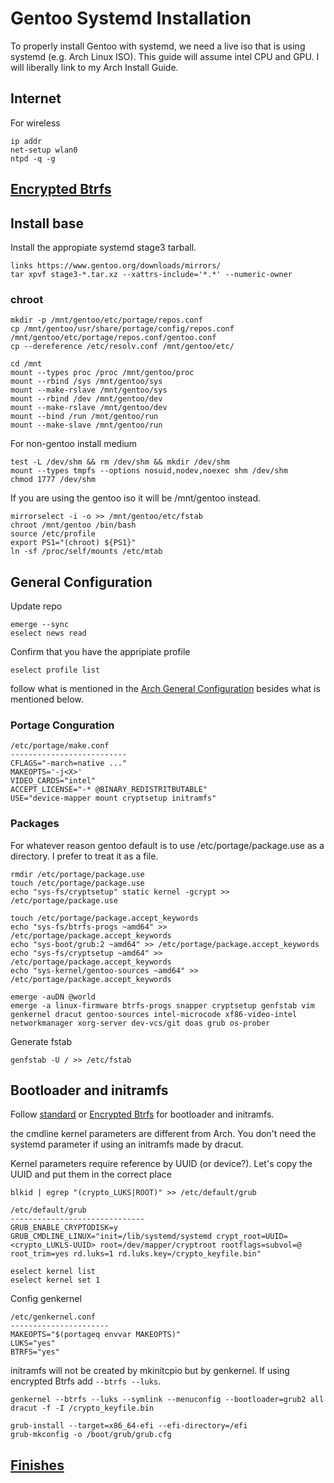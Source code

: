 # Gentoo Systemd Installation

To properly install Gentoo with systemd, we need a live iso that is using systemd (e.g. Arch Linux ISO). This guide will assume intel CPU and GPU. I will liberally link to my Arch Install Guide.

## Internet
For wireless


```
ip addr
net-setup wlan0
ntpd -q -g
```

## [Encrypted Btrfs](https://github.com/EdvinAlvarado/configs/blob/master/Arch/Encrypted%20Btrfs.md)

## Install base
Install the appropiate systemd stage3 tarball.
```
links https://www.gentoo.org/downloads/mirrors/
tar xpvf stage3-*.tar.xz --xattrs-include='*.*' --numeric-owner
```

### chroot
```
mkdir -p /mnt/gentoo/etc/portage/repos.conf
cp /mnt/gentoo/usr/share/portage/config/repos.conf /mnt/gentoo/etc/portage/repos.conf/gentoo.conf
cp --dereference /etc/resolv.conf /mnt/gentoo/etc/
```

```
cd /mnt
mount --types proc /proc /mnt/gentoo/proc
mount --rbind /sys /mnt/gentoo/sys
mount --make-rslave /mnt/gentoo/sys
mount --rbind /dev /mnt/gentoo/dev
mount --make-rslave /mnt/gentoo/dev
mount --bind /run /mnt/gentoo/run
mount --make-slave /mnt/gentoo/run
```

For non-gentoo install medium
```
test -L /dev/shm && rm /dev/shm && mkdir /dev/shm
mount --types tmpfs --options nosuid,nodev,noexec shm /dev/shm
chmod 1777 /dev/shm
```
If you are using the gentoo iso it will be /mnt/gentoo instead.
```
mirrorselect -i -o >> /mnt/gentoo/etc/fstab
chroot /mnt/gentoo /bin/bash
source /etc/profile
export PS1="(chroot) ${PS1}"
ln -sf /proc/self/mounts /etc/mtab
```

## General Configuration
Update repo
```
emerge --sync
eselect news read
```

Confirm that you have the appripiate profile
```
eselect profile list
```

follow what is mentioned in the [Arch General Configuration](https://github.com/EdvinAlvarado/configs/blob/master/Arch/install.md#general-configuration) besides what is mentioned below.

### Portage Conguration
```
/etc/portage/make.conf
--------------------------
CFLAGS="-march=native ..."
MAKEOPTS='-j<X>'
VIDEO_CARDS="intel"
ACCEPT_LICENSE="-* @BINARY_REDISTRITBUTABLE"
USE="device-mapper mount cryptsetup initramfs"
```

### Packages
For whatever reason gentoo default is to use /etc/portage/package.use as a directory. I prefer to treat it as a file.
```
rmdir /etc/portage/package.use
touch /etc/portage/package.use
echo "sys-fs/cryptsetup" static kernel -gcrypt >> /etc/portage/package.use
```

```
touch /etc/portage/package.accept_keywords
echo "sys-fs/btrfs-progs ~amd64" >> /etc/portage/package.accept_keywords
echo "sys-boot/grub:2 ~amd64" >> /etc/portage/package.accept_keywords
echo "sys-fs/cryptsetup ~amd64" >> /etc/portage/package.accept_keywords
echo "sys-kernel/gentoo-sources ~amd64" >> /etc/portage/package.accept_keywords
```

```
emerge -auDN @world
emerge -a linux-firmware btrfs-progs snapper cryptsetup genfstab vim genkernel dracut gentoo-sources intel-microcode xf86-video-intel networkmanager xorg-server dev-vcs/git doas grub os-prober
```

Generate fstab
```
genfstab -U / >> /etc/fstab
```


## Bootloader and initramfs

Follow [standard](https://github.com/EdvinAlvarado/configs/blob/master/Arch/install.md#general-configuration) or [Encrypted Btrfs](https://github.com/EdvinAlvarado/configs/blob/master/Arch/Encrypted%20Btrfs.md#configure-mkinitcpio) for bootloader and initramfs.

the cmdline kernel parameters are different from Arch. You don't need the systemd parameter if using an initramfs made by dracut.

Kernel parameters require reference by UUID (or device?). Let's copy the UUID and put them in the correct place
```
blkid | egrep "(crypto_LUKS|ROOT)" >> /etc/default/grub
```
```
/etc/default/grub
------------------------------
GRUB_ENABLE_CRYPTODISK=y
GRUB_CMDLINE_LINUX="init=/lib/systemd/systemd crypt_root=UUID=<crypto_LUKLS-UUID> root=/dev/mapper/cryptroot rootflags=subvol=@ root_trim=yes rd.luks=1 rd.luks.key=/crypto_keyfile.bin"
```

```
eselect kernel list
eselect kernel set 1
```

Config genkernel
```
/etc/genkernel.conf
----------------------
MAKEOPTS="$(portageq envvar MAKEOPTS)"
LUKS="yes"
BTRFS="yes"
```

initramfs will not be created by mkinitcpio but by genkernel. If using encrypted Btrfs add ```--btrfs --luks```.
```
genkernel --btrfs --luks --symlink --menuconfig --bootloader=grub2 all
dracut -f -I /crypto_keyfile.bin
```

```
grub-install --target=x86_64-efi --efi-directory=/efi
grub-mkconfig -o /boot/grub/grub.cfg
```


## [Finishes](https://github.com/EdvinAlvarado/configs/blob/master/Arch/install.md#networkmanager)
